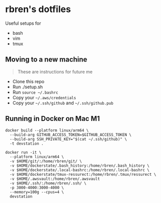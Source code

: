 rbren's dotfiles
=======

Useful setups for
* bash
* vim
* tmux

## Moving to a new machine
> These are instructions for future me
* Clone this repo
* Run ./setup.sh
* Run `source ~/.bashrc`
* Copy your `~/.aws/credentials`
* Copy your `~/.ssh/github` and `~/.ssh/github.pub`

## Running in Docker on Mac M1
```
docker build --platform linux/arm64 \
  --build-arg GITHUB_ACCESS_TOKEN=$GITHUB_ACCESS_TOKEN \
  --build-arg SSH_PRIVATE_KEY="$(cat ~/.ssh/github)" \
  -t devstation .

docker run -it \
  --platform linux/arm64 \
  -v $HOME/git/:/home/rbren/git/ \
  -v $HOME/dockerstate/.bash_history:/home/rbren/.bash_history \
  -v $HOME/dockerstate/.local-bashrc:/home/rbren/.local-bashrc \
  -v $HOME/dockerstate/tmux-ressurect:/home/rbren/.tmux/ressurect \
  -v $HOME/.awsvault:/home/rbren/.awsvault
  -v $HOME/.ssh/:/home/rbren/.ssh/ \
  -p 3000-4000:3000-4000 \
  --memory=100g --cpus=4 \
  devstation
```

